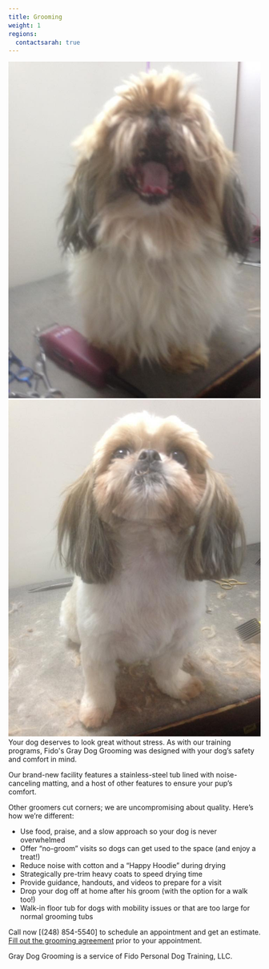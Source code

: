 ```yaml
---
title: Grooming
weight: 1
regions:
  contactsarah: true
---
```

<div class="tt-wrap"><div class="twenty-twenty">
  <img src="/images/2020/fuzzball-before.jpg" alt="" />
  <img src="/images/2020/fuzzball-after.jpg" alt="" />
</div></div>
Your dog deserves to look great without stress. As with our training programs, Fido's Gray Dog Grooming 
was designed with your dog’s safety and comfort in mind. 

Our brand-new facility features a stainless-steel tub lined with noise-canceling 
matting, and a host of other features to ensure your pup’s comfort.

Other groomers cut corners; we are uncompromising about quality. Here’s how we’re 
different:

  * Use food, praise, and a slow approach so your dog is never overwhelmed
  * Offer “no-groom” visits so dogs can get used to the space (and enjoy a treat!)
  * Reduce noise with cotton and a “Happy Hoodie” during drying
  * Strategically pre-trim heavy coats to speed drying time
  * Provide guidance, handouts, and videos to prepare for a visit
  * Drop your dog off at home after his groom (with the option for a walk too!)
  * Walk-in floor tub for dogs with mobility issues or that are too large for normal grooming tubs

Call now [(248) 854-5540] to schedule an appointment and get an estimate. [Fill out the grooming agreement](/forms/grooming-customer-agreement/) prior to your appointment.

<aside class="clear">
  Gray Dog Grooming is a service of Fido Personal Dog Training, LLC.
</aside>

<script src="/deps/jquery.min.js" type="text/javascript"></script>
<script src="/deps/2020/js/jquery.event.move.js" type="text/javascript"></script>
<script src="/deps/2020/js/jquery.twentytwenty.js" type="text/javascript"></script>
<script src="/deps/behaviors.js" type="text/javascript"></script>
